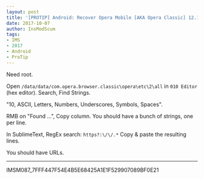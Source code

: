 ```yaml
---
layout: post
title: '[PROTIP] Android: Recover Opera Mobile [AKA Opera Classic] 12.10 Bookmarks'
date: 2017-10-07
author: InsModScum
tags:
- IMS
- 2017
- Android
- ProTip
---
```


<!-- more -->

Need root.

Open `/data/data/com.opera.browser.classic\opera\etc\2\all` in `010 Editor` (hex editor).
Search, Find Strings.

"10, ASCII, Letters, Numbers, Underscores, Symbols, Spaces".

RMB on "Found ...", Copy column.
You should have a bunch of strings, one per line.

In SublimeText, RegEx search: `https?:\/\/.*`
Copy & paste the resulting lines.

You should have URLs.

---

IMSM087_7FFF447F54E4B5E68425A1E1F529907089BF0E21